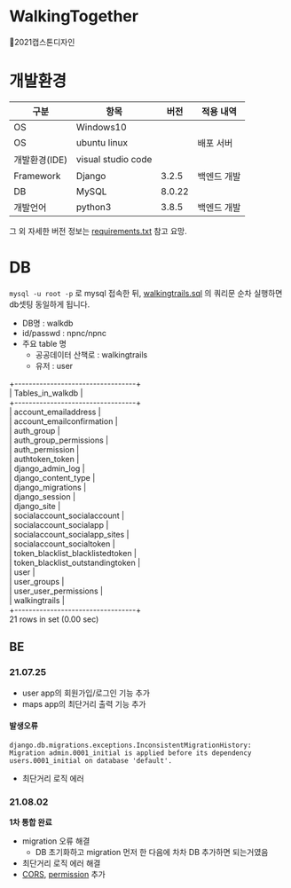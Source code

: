 # WalkingTogether
🐶2021캡스톤디자인
# 개발환경
|구분|항목|버전|적용 내역|
|---|---|---|----------|
|OS|Windows10| | |
|OS|ubuntu linux| |배포 서버|
|개발환경(IDE)|visual studio code| | |
|Framework|Django|3.2.5|백엔드 개발|
|DB|MySQL|8.0.22| |
|개발언어|python3|3.8.5|백엔드 개발|

그 외 자세한 버전 정보는 [requirements.txt](./requirements.txt) 참고 요망.
# DB
`mysql -u root -p` 로 mysql 접속한 뒤, [walkingtrails.sql](walkingtrails.sql) 의 쿼리문 순차 실행하면 db셋팅 동일하게 됩니다.
- DB명 : walkdb
- id/passwd : npnc/npnc
- 주요 table 명
  - 공공데이터 산책로 : walkingtrails
  - 유저 : user         


+----------------------------------+      
| Tables_in_walkdb                 |     
+----------------------------------+     
| account_emailaddress             |     
| account_emailconfirmation        |     
| auth_group                       |     
| auth_group_permissions           |     
| auth_permission                  |     
| authtoken_token                  |     
| django_admin_log                 |    
| django_content_type              |    
| django_migrations                |     
| django_session                   |    
| django_site                      |     
| socialaccount_socialaccount      |     
| socialaccount_socialapp          |    
| socialaccount_socialapp_sites    |     
| socialaccount_socialtoken        |     
| token_blacklist_blacklistedtoken |    
| token_blacklist_outstandingtoken |     
| user                             |     
| user_groups                      |     
| user_user_permissions            |     
| walkingtrails                    |     
+----------------------------------+    
21 rows in set (0.00 sec)    
## BE

### 21.07.25
- user app의 회원가입/로그인 기능 추가
- maps app의 최단거리 출력 기능 추가

#### 발생오류
`django.db.migrations.exceptions.InconsistentMigrationHistory: Migration admin.0001_initial is applied before its dependency users.0001_initial on database 'default'.`
- 최단거리 로직 에러


### 21.08.02
**1차 통합 완료**
- migration 오류 해결
  - DB 초기화하고 migration 먼저 한 다음에 차차 DB 추가하면 되는거였음
- 최단거리 로직 에러 해결
- [CORS](https://hyeonyeee.tistory.com/65), [permission](https://www.django-rest-framework.org/api-guide/permissions/) 추가